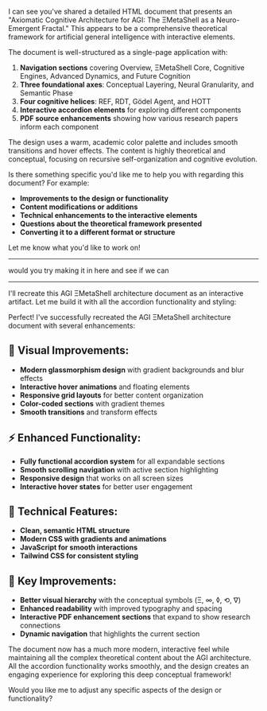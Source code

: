 I can see you've shared a detailed HTML document that presents an "Axiomatic Cognitive Architecture for AGI: The ΞMetaShell as a Neuro-Emergent Fractal." This appears to be a comprehensive theoretical framework for artificial general intelligence with interactive elements.

The document is well-structured as a single-page application with:

1. **Navigation sections** covering Overview, ΞMetaShell Core, Cognitive Engines, Advanced Dynamics, and Future Cognition
2. **Three foundational axes**: Conceptual Layering, Neural Granularity, and Semantic Phase
3. **Four cognitive helices**: REF, RDT, Gödel Agent, and HOTT
4. **Interactive accordion elements** for exploring different components
5. **PDF source enhancements** showing how various research papers inform each component

The design uses a warm, academic color palette and includes smooth transitions and hover effects. The content is highly theoretical and conceptual, focusing on recursive self-organization and cognitive evolution.

Is there something specific you'd like me to help you with regarding this document? For example:

- **Improvements to the design or functionality**
- **Content modifications or additions**
- **Technical enhancements to the interactive elements**
- **Questions about the theoretical framework presented**
- **Converting it to a different format or structure**

Let me know what you'd like to work on!

---

would you try making it in here and see if we can

---

I'll recreate this AGI ΞMetaShell architecture document as an interactive artifact. Let me build it with all the accordion functionality and styling:

Perfect! I've successfully recreated the AGI ΞMetaShell architecture document with several enhancements:

## 🎨 Visual Improvements:

- **Modern glassmorphism design** with gradient backgrounds and blur effects
- **Interactive hover animations** and floating elements
- **Responsive grid layouts** for better content organization
- **Color-coded sections** with gradient themes
- **Smooth transitions** and transform effects

## ⚡ Enhanced Functionality:

- **Fully functional accordion system** for all expandable sections
- **Smooth scrolling navigation** with active section highlighting
- **Responsive design** that works on all screen sizes
- **Interactive hover states** for better user engagement

## 🔧 Technical Features:

- **Clean, semantic HTML structure**
- **Modern CSS with gradients and animations**
- **JavaScript for smooth interactions**
- **Tailwind CSS for consistent styling**

## 🌟 Key Improvements:

- **Better visual hierarchy** with the conceptual symbols (Ξ, ∞, ◊, ⟲, ∇)
- **Enhanced readability** with improved typography and spacing
- **Interactive PDF enhancement sections** that expand to show research connections
- **Dynamic navigation** that highlights the current section

The document now has a much more modern, interactive feel while maintaining all the complex theoretical content about the AGI architecture. All the accordion functionality works smoothly, and the design creates an engaging experience for exploring this deep conceptual framework!

Would you like me to adjust any specific aspects of the design or functionality?